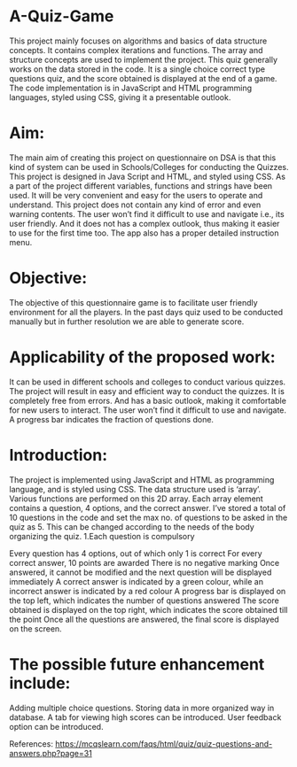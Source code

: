 # A-Quiz-Game
This project mainly focuses on algorithms and basics of data structure concepts.
It contains complex iterations and functions. The array and structure concepts are used to implement the project.
This quiz generally works on the data stored in the code. It is a single choice correct type questions quiz, and the score obtained is displayed at the end of a game.
The code implementation is in JavaScript and HTML programming languages, styled using CSS, giving it a presentable outlook.

# Aim:
The main aim of creating this project on questionnaire on DSA is that this kind of system can be used in Schools/Colleges for conducting the Quizzes.
This project is designed in Java Script and HTML, and styled using CSS. As a part of the project different variables, functions and strings have been used. It will be very convenient and easy for the users to operate and understand.
This project does not contain any kind of error and even warning contents. The user won’t find it difficult to use and navigate i.e., its user friendly.
And it does not has a complex outlook, thus making it easier to use for the first time too. The app also has a proper detailed instruction menu.

# Objective:
The objective of this questionnaire game is to facilitate user friendly environment for all the players. In the past days quiz used to be conducted manually but in further resolution we are able to generate score.

# Applicability of the proposed work:
It can be used in different schools and colleges to conduct various quizzes. The project will result in easy and efficient way to conduct the quizzes. It is completely free from errors. And has a basic outlook, making it comfortable for new users to interact. The user won’t find it difficult to use and navigate. A progress bar indicates the fraction of questions done.
# Introduction:
The project is implemented using JavaScript and HTML as programming language, and is styled using CSS. The data structure used is ‘array’. Various functions are performed on this 2D array. Each array element contains a question, 4 options, and the correct answer. I’ve stored a total of 10 questions in the code and set the max no. of questions to be asked in the quiz as 5. This can be changed according to the needs of the body organizing the quiz. 1.Each question is compulsory

Every question has 4 options, out of which only 1 is correct
For every correct answer, 10 points are awarded
There is no negative marking
Once answered, it cannot be modified and the next question will be displayed immediately
A correct answer is indicated by a green colour, while an incorrect answer is indicated by a red colour
A progress bar is displayed on the top left, which indicates the number of questions answered
The score obtained is displayed on the top right, which indicates the score obtained till the point
Once all the questions are answered, the final score is displayed on the screen.

# The possible future enhancement include:
Adding multiple choice questions.
Storing data in more organized way in database.
A tab for viewing high scores can be introduced.
User feedback option can be introduced.

References:
 https://mcqslearn.com/faqs/html/quiz/quiz-questions-and-answers.php?page=31
